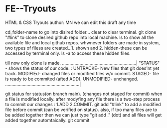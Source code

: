 # FE--Tryouts
HTML &amp; CSS Tryouts
author: MN
we can edit this draft any time


cd_folder-name       to go into disired folder...
clear                to clear terminal.
git clone "#link"    to clone desired github repo into local machine.
ls                   to show all the available file and local github repos.
whwnever folders are made in system, two types of filess are created...1. shown   and  2. hidden-these can be accessed by terminal only.
ls -a                 to access these hidden files.

till now only clone is made.
...........................................................|
"STATUS" - shows the status of our code.
:
UNTRACKE-  New files that git does'nt yet track.
MODIFIEd-  changed files or modified files w/o commit.
STAGED-    file is ready to be commited (afted ADD).
UNMODIFIED- unchanged.
...........................................................|

git status            for status(on branch main).
                      (changes not staged for commit) when a file is modified locally.
                      after modyfing any file there is a two-step process to commit our changes : 1.ADD  2.COMMIT.
git add "#link"       to add a modified file before commit (can be verified on status).
                      also, if too many files are to be added together then we can just type "git add ." (dot) and all files will get added together automtaically.
git commit